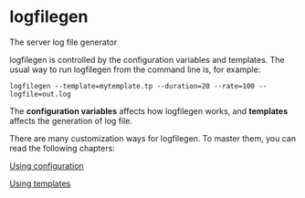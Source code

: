 # logfilegen

The server log file generator

logfilegen is controlled by the configuration variables and templates. The usual way to run logfilegen from the command line is, for example:


```console
logfilegen --template=mytemplate.tp --duration=20 --rate=100 --logfile=out.log
```

The **configuration variables** affects how logfilegen works, and **templates** affects the  generation of log file.

There are many customization ways for logfilegen. To master them, you can read the following chapters:

[Using configuration](config.md)

[Using templates](templates.md)
